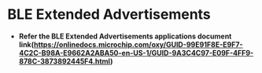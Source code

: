 # BLE Extended Advertisements

-   **Refer the BLE Extended Advertisements applications document link(https://onlinedocs.microchip.com/oxy/GUID-99E91F8E-E9F7-4C2C-B98A-E9662A2ABA50-en-US-1/GUID-9A3C4C97-E09F-4FF9-878C-3873892445F4.html)**